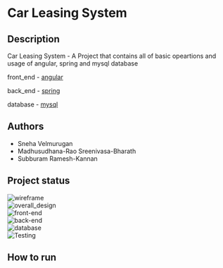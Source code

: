 # Car Leasing System

## Description
Car Leasing System - A Project that contains all of basic opeartions and usage of angular, spring and mysql database

front_end - [angular](./car_leasing_system/)

back_end - [spring](./api/)

database - [mysql](./database/)

## Authors
+ Sneha Velmurugan
+ Madhusudhana-Rao Sreenivasa-Bharath
+ Subburam Ramesh-Kannan

## Project status

![wireframe](https://img.shields.io/static/v1.svg?label=wireframe&message=completed&color=green)  
![overall_design](https://img.shields.io/static/v1.svg?label=design&message=completed&color=green)  
![front-end](https://img.shields.io/static/v1.svg?label=front_end&message=completed&color=green)  
![back-end](https://img.shields.io/static/v1.svg?label=back_end&message=completed&color=green)  
![database](https://img.shields.io/static/v1.svg?label=database&message=completd&color=green)  
![Testing](https://img.shields.io/static/v1.svg?label=testing&message=completd&color=green) 

## How to run


